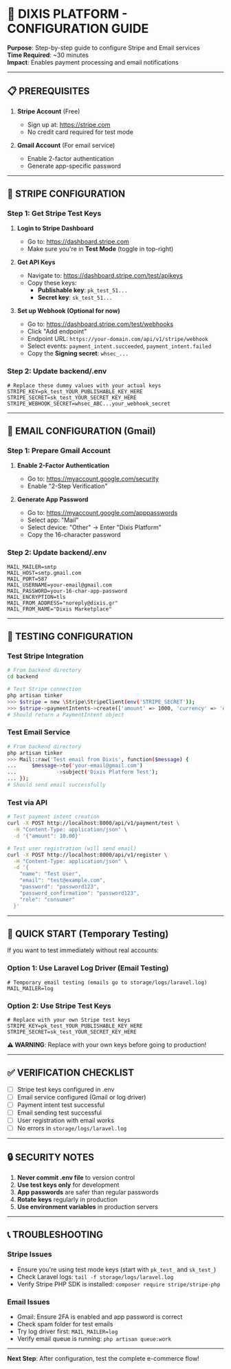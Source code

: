 # 🔧 DIXIS PLATFORM - CONFIGURATION GUIDE

**Purpose**: Step-by-step guide to configure Stripe and Email services  
**Time Required**: ~30 minutes  
**Impact**: Enables payment processing and email notifications

---

## 📋 PREREQUISITES

1. **Stripe Account** (Free)
   - Sign up at: https://stripe.com
   - No credit card required for test mode

2. **Gmail Account** (For email service)
   - Enable 2-factor authentication
   - Generate app-specific password

---

## 🔑 STRIPE CONFIGURATION

### Step 1: Get Stripe Test Keys

1. **Login to Stripe Dashboard**
   - Go to: https://dashboard.stripe.com
   - Make sure you're in **Test Mode** (toggle in top-right)

2. **Get API Keys**
   - Navigate to: https://dashboard.stripe.com/test/apikeys
   - Copy these keys:
     - **Publishable key**: `pk_test_51...`
     - **Secret key**: `sk_test_51...`

3. **Set up Webhook (Optional for now)**
   - Go to: https://dashboard.stripe.com/test/webhooks
   - Click "Add endpoint"
   - Endpoint URL: `https://your-domain.com/api/v1/stripe/webhook`
   - Select events: `payment_intent.succeeded`, `payment_intent.failed`
   - Copy the **Signing secret**: `whsec_...`

### Step 2: Update backend/.env

```env
# Replace these dummy values with your actual keys
STRIPE_KEY=pk_test_YOUR_PUBLISHABLE_KEY_HERE
STRIPE_SECRET=sk_test_YOUR_SECRET_KEY_HERE
STRIPE_WEBHOOK_SECRET=whsec_ABC...your_webhook_secret
```

---

## 📧 EMAIL CONFIGURATION (Gmail)

### Step 1: Prepare Gmail Account

1. **Enable 2-Factor Authentication**
   - Go to: https://myaccount.google.com/security
   - Enable "2-Step Verification"

2. **Generate App Password**
   - Go to: https://myaccount.google.com/apppasswords
   - Select app: "Mail"
   - Select device: "Other" → Enter "Dixis Platform"
   - Copy the 16-character password

### Step 2: Update backend/.env

```env
MAIL_MAILER=smtp
MAIL_HOST=smtp.gmail.com
MAIL_PORT=587
MAIL_USERNAME=your-email@gmail.com
MAIL_PASSWORD=your-16-char-app-password
MAIL_ENCRYPTION=tls
MAIL_FROM_ADDRESS="noreply@dixis.gr"
MAIL_FROM_NAME="Dixis Marketplace"
```

---

## 🧪 TESTING CONFIGURATION

### Test Stripe Integration

```bash
# From backend directory
cd backend

# Test Stripe connection
php artisan tinker
>>> $stripe = new \Stripe\StripeClient(env('STRIPE_SECRET'));
>>> $stripe->paymentIntents->create(['amount' => 1000, 'currency' => 'eur']);
# Should return a PaymentIntent object
```

### Test Email Service

```bash
# From backend directory
php artisan tinker
>>> Mail::raw('Test email from Dixis', function($message) {
...     $message->to('your-email@gmail.com')
...             ->subject('Dixis Platform Test');
... });
# Should send email successfully
```

### Test via API

```bash
# Test payment intent creation
curl -X POST http://localhost:8000/api/v1/payment/test \
  -H "Content-Type: application/json" \
  -d '{"amount": 10.00}'

# Test user registration (will send email)
curl -X POST http://localhost:8000/api/v1/register \
  -H "Content-Type: application/json" \
  -d '{
    "name": "Test User",
    "email": "test@example.com",
    "password": "password123",
    "password_confirmation": "password123",
    "role": "consumer"
  }'
```

---

## 🚀 QUICK START (Temporary Testing)

If you want to test immediately without real accounts:

### Option 1: Use Laravel Log Driver (Email Testing)

```env
# Temporary email testing (emails go to storage/logs/laravel.log)
MAIL_MAILER=log
```

### Option 2: Use Stripe Test Keys

```env
# Replace with your own Stripe test keys
STRIPE_KEY=pk_test_YOUR_PUBLISHABLE_KEY_HERE
STRIPE_SECRET=sk_test_YOUR_SECRET_KEY_HERE
```

**⚠️ WARNING**: Replace with your own keys before going to production!

---

## ✅ VERIFICATION CHECKLIST

- [ ] Stripe test keys configured in .env
- [ ] Email service configured (Gmail or log driver)
- [ ] Payment intent test successful
- [ ] Email sending test successful
- [ ] User registration with email works
- [ ] No errors in `storage/logs/laravel.log`

---

## 🔒 SECURITY NOTES

1. **Never commit .env file** to version control
2. **Use test keys only** for development
3. **App passwords** are safer than regular passwords
4. **Rotate keys** regularly in production
5. **Use environment variables** in production servers

---

## 📞 TROUBLESHOOTING

### Stripe Issues
- Ensure you're using test mode keys (start with `pk_test_` and `sk_test_`)
- Check Laravel logs: `tail -f storage/logs/laravel.log`
- Verify Stripe PHP SDK is installed: `composer require stripe/stripe-php`

### Email Issues
- Gmail: Ensure 2FA is enabled and app password is correct
- Check spam folder for test emails
- Try log driver first: `MAIL_MAILER=log`
- Verify email queue is running: `php artisan queue:work`

---

**Next Step**: After configuration, test the complete e-commerce flow!